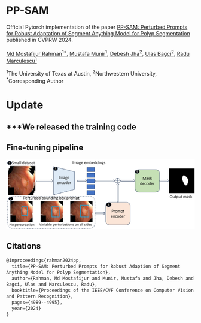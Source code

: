 # PP-SAM

Official Pytorch implementation of the paper [PP-SAM: Perturbed Prompts for Robust Adaptation of Segment Anything Model for Polyp Segmentation](https://arxiv.org/abs/2405.16740) published in CVPRW 2024.  
<br>
[Md Mostafijur Rahman<sup>1*</sup>](https://github.com/mostafij-rahman), [Mustafa Munir<sup>1</sup>](https://github.com/mmunir127), [Debesh Jha<sup>2</sup>](https://github.com/DebeshJha), [Ulas Bagci<sup>2</sup>](https://github.com/NUBagciLab), [Radu Marculescu<sup>1</sup>](https://radum.ece.utexas.edu/)
<p><sup>1</sup>The University of Texas at Austin, <sup>2</sup>Northwestern University, <sup>*</sup>Corresponding Author</p>

# Update
## ***We released the training code

## Fine-tuning pipeline

<p align="center">
<img src="pp_sam_fs_fine_tuning_pipeline.jpg" width=100% height=40% 
class="center">
</p>

## Citations

``` 
@inproceedings{rahman2024pp,
  title={PP-SAM: Perturbed Prompts for Robust Adaption of Segment Anything Model for Polyp Segmentation},
  author={Rahman, Md Mostafijur and Munir, Mustafa and Jha, Debesh and Bagci, Ulas and Marculescu, Radu},
  booktitle={Proceedings of the IEEE/CVF Conference on Computer Vision and Pattern Recognition},
  pages={4989--4995},
  year={2024}
}
```
